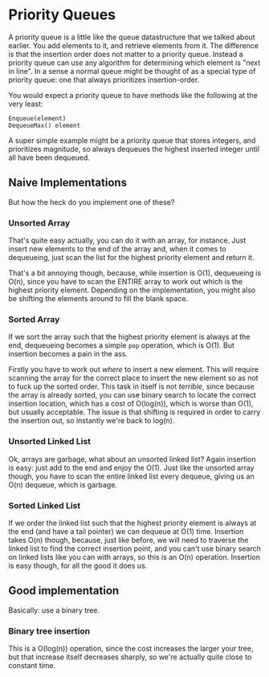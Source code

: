 # Priority Queues

A priority queue is a little like the queue datastructure that we talked about earlier. You add elements to it, and retrieve elements from it. The difference is that the insertion order does not matter to a priority queue. Instead a priority queue can use any algorithm for determining which element is "next in line". In a sense a normal queue might be thought of as a special type of priority queue: one that always prioritizes insertion-order.

You would expect a priority queue to have methods like the following at the very least:

    Enqueue(element)
    DequeueMax() element

A super simple example might be a priority queue that stores integers, and prioritizes magnitude, so always dequeues the highest inserted integer until all have been dequeued. 

## Naive Implementations

But how the heck do you implement one of these? 

### Unsorted Array

That's quite easy actually, you can do it with an array, for instance. Just insert new elements to the end of the array and, when it comes to dequeueing, just scan the list for the highest priority element and return it.

That's a bit annoying though, because, while insertion is O(1), dequeueing is O(n), since you have to scan the ENTIRE array to work out which is the highest priority element. Depending on the implementation, you might also be shifting the elements around to fill the blank space.

### Sorted Array

If we sort the array such that the highest priority element is always at the end, dequeueing becomes a simple `pop` operation, which is O(1). But insertion becomes a pain in the ass. 

Firstly you have to work out *where* to insert a new element. This will require scanning the array for the correct place to insert the new element so as not to fuck up the sorted order. This task in itself is not *terrible*, since because the array is already sorted, you can use binary search to locate the correct insertion location, which has a cost of O(log(n)), which is worse than O(1), but usually acceptable. The issue is that shifting is required in order to carry the insertion out, so instantly we're back to log(n).

### Unsorted Linked List

Ok, arrays are garbage, what about an unsorted linked list? Again insertion is easy: just add to the end and enjoy the O(1). Just like the unsorted array though, you have to scan the entire linked list every dequeue, giving us an O(n) dequeue, which is garbage.

### Sorted Linked List

If we order the linked list such that the highest priority element is always at the end (and have a tail pointer) we can dequeue at O(1) time. Insertion takes O(n) though, because, just like before, we will need to traverse the linked list to find the correct insertion point, and you can't use binary search on linked lists like you can with arrays, so this is an O(n) operation. Insertion is easy though, for all the good it does us.


## Good implementation

Basically: use a binary tree.

### Binary tree insertion

This is a O(log(n)) operation, since the cost increases the larger your tree, but that increase itself decreases sharply, so we're actually quite close to constant time. 